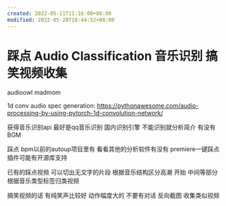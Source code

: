 ```yaml
---
created: 2022-05-11T11:16:00+08:00
modified: 2022-05-28T18:44:52+08:00
---
```


# 踩点 Audio Classification 音乐识别 搞笑视频收集

audioowl madmom

1d conv audio spec generation:
https://pythonawesome.com/audio-processing-by-using-pytorch-1d-convolution-network/

获得音乐识别api 最好是qq音乐识别 国内识别引擎
不能识别就分析简介 有没有BGM

踩点 bpm以前的autoup项目里有 看看其他的分析软件有没有 premiere一键踩点插件可能有开源库支持

已有的踩点视频 可以切出无文字的片段 根据音乐结构区分高潮 开始 中间等部分 根据音乐类型标签归类视频

搞笑视频的话 有纯笑声比较好 动作幅度大的 不要有对话 反向截图 收集类似视频
